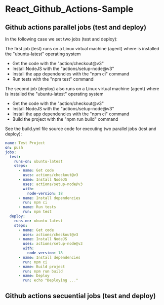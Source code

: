# React_Github_Actions-Sample

## Github actions parallel jobs (test and deploy)
In the following case we set two jobs (test and deploy):

The first job (test) runs on a Linux virtual machine (agent) where is installed the "ubuntu-latest" operating system
- Get the code with the "action/checkout@v3"
- Install NodeJS with the "actions/setup-node@v3"
- Install the app dependencies with the "npm ci" command
- Run tests with the "npm test" command

The second job (deploy) also runs on a Linux virtual machine (agent) where is installed the "ubuntu-latest" operating system
- Get the code with the "action/checkout@v3"
- Install NodeJS with the "actions/setup-node@v3"
- Install the app dependencies with the "npm ci" command
- Build the project with the "npm run build" command

See the build.yml file source code for executing two parallel jobs (test and deploy):
  
```yml
name: Test Project
on: push
jobs:
  test:
    runs-on: ubuntu-latest
    steps:
      - name: Get code
        uses: actions/checkout@v3
      - name: Install NodeJS
        uses: actions/setup-node@v3
        with:
          node-version: 18
      - name: Install dependencies
        run: npm ci
      - name: Run tests
        run: npm test
  deploy:
    runs-on: ubuntu-latest
    steps:
      - name: Get code
        uses: actions/checkout@v3
      - name: Install NodeJS
        uses: actions/setup-node@v3
        with:
          node-version: 18
      - name: Install dependencies
        run: npm ci
      - name: Build project
        run: npm run build
      - name: Deploy
        run: echo "Deploying ..."
```


## Github actions secuential jobs (test and deploy)


